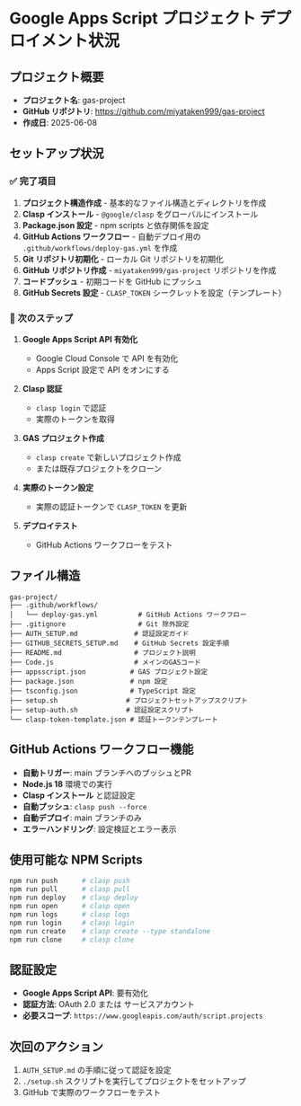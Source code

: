 # Google Apps Script プロジェクト デプロイメント状況

## プロジェクト概要
- **プロジェクト名**: gas-project
- **GitHub リポジトリ**: https://github.com/miyataken999/gas-project
- **作成日**: 2025-06-08

## セットアップ状況

### ✅ 完了項目
1. **プロジェクト構造作成** - 基本的なファイル構造とディレクトリを作成
2. **Clasp インストール** - `@google/clasp` をグローバルにインストール
3. **Package.json 設定** - npm scripts と依存関係を設定
4. **GitHub Actions ワークフロー** - 自動デプロイ用の `.github/workflows/deploy-gas.yml` を作成
5. **Git リポジトリ初期化** - ローカル Git リポジトリを初期化
6. **GitHub リポジトリ作成** - `miyataken999/gas-project` リポジトリを作成
7. **コードプッシュ** - 初期コードを GitHub にプッシュ
8. **GitHub Secrets 設定** - `CLASP_TOKEN` シークレットを設定（テンプレート）

### 🔄 次のステップ
1. **Google Apps Script API 有効化**
   - Google Cloud Console で API を有効化
   - Apps Script 設定で API をオンにする

2. **Clasp 認証**
   - `clasp login` で認証
   - 実際のトークンを取得

3. **GAS プロジェクト作成**
   - `clasp create` で新しいプロジェクト作成
   - または既存プロジェクトをクローン

4. **実際のトークン設定**
   - 実際の認証トークンで `CLASP_TOKEN` を更新

5. **デプロイテスト**
   - GitHub Actions ワークフローをテスト

## ファイル構造
```
gas-project/
├── .github/workflows/
│   └── deploy-gas.yml          # GitHub Actions ワークフロー
├── .gitignore                  # Git 除外設定
├── AUTH_SETUP.md              # 認証設定ガイド
├── GITHUB_SECRETS_SETUP.md    # GitHub Secrets 設定手順
├── README.md                  # プロジェクト説明
├── Code.js                    # メインのGASコード
├── appsscript.json           # GAS プロジェクト設定
├── package.json              # npm 設定
├── tsconfig.json             # TypeScript 設定
├── setup.sh                 # プロジェクトセットアップスクリプト
├── setup-auth.sh            # 認証設定スクリプト
└── clasp-token-template.json # 認証トークンテンプレート
```

## GitHub Actions ワークフロー機能
- **自動トリガー**: main ブランチへのプッシュとPR
- **Node.js 18** 環境での実行
- **Clasp インストール** と認証設定
- **自動プッシュ**: `clasp push --force`
- **自動デプロイ**: main ブランチのみ
- **エラーハンドリング**: 設定検証とエラー表示

## 使用可能な NPM Scripts
```bash
npm run push      # clasp push
npm run pull      # clasp pull  
npm run deploy    # clasp deploy
npm run open      # clasp open
npm run logs      # clasp logs
npm run login     # clasp login
npm run create    # clasp create --type standalone
npm run clone     # clasp clone
```

## 認証設定
- **Google Apps Script API**: 要有効化
- **認証方法**: OAuth 2.0 または サービスアカウント
- **必要スコープ**: `https://www.googleapis.com/auth/script.projects`

## 次回のアクション
1. `AUTH_SETUP.md` の手順に従って認証を設定
2. `./setup.sh` スクリプトを実行してプロジェクトをセットアップ
3. GitHub で実際のワークフローをテスト
